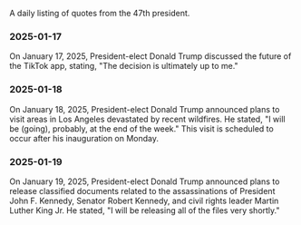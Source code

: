 A daily listing of quotes from the 47th president.


### 2025-01-17
On January 17, 2025, President-elect Donald Trump discussed the future of the TikTok app, stating, "The decision is ultimately up to me."  

### 2025-01-18
On January 18, 2025, President-elect Donald Trump announced plans to visit areas in Los Angeles devastated by recent wildfires. He stated, "I will be (going), probably, at the end of the week." This visit is scheduled to occur after his inauguration on Monday.  

### 2025-01-19
On January 19, 2025, President-elect Donald Trump announced plans to release classified documents related to the assassinations of President John F. Kennedy, Senator Robert Kennedy, and civil rights leader Martin Luther King Jr. He stated, "I will be releasing all of the files very shortly."  


